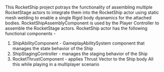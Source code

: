 This RocketShip project potrays the functionality of assembling multiple RocketStage actors to integrate them into the RocketShip actor using static mesh welding to 
enable a single Rigid body dyanamics for the attached bodies. 
RocketShipAssemblyComponent is used by the Player Controller to assemble the RocketStage actors. 
RocketShip actor has the following functional components - 
1. ShipAbilityComponent - GameplayAbilitySystem component that manages the state behavior of the Ship
2. ShipStagingController - manages the staging behavior of the Ship
3. RocketThrustComponent - applies Thrust Vector to the Ship body
All this while playing in a multiplayer scenario
